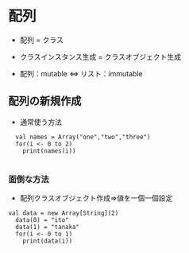 # 配列
- 配列 = クラス
- クラスインスタンス生成 = クラスオブジェクト生成

- 配列：mutable ⇔ リスト：immutable

## 配列の新規作成
- 通常使う方法

```
  val names = Array("one","two","three")
  for(i <- 0 to 2)
    print(names(i))
    
```

### 面倒な方法
- 配列クラスオブジェクト作成⇒値を一個一個設定
```
val data = new Array[String](2)
  data(0) = "ito"
  data(1) = "tanaka"
  for(i <- 0 to 1)
    print(data(i))
```
